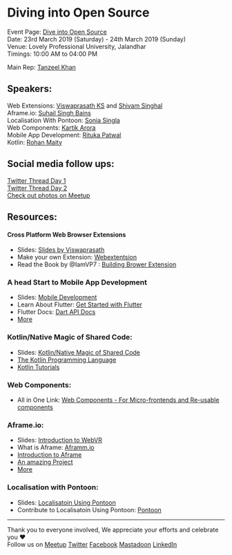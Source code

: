 # Diving into Open Source

Event Page: [Dive into Open Source](https://www.meetup.com/MozillaPunjab/events/259558086/)   
Date: 23rd March 2019 (Saturday) - 24th March 2019 (Sunday)  
Venue: Lovely Professional University, Jalandhar  
Timings: 10:00 AM to 04:00 PM

Main Rep: [Tanzeel Khan](https://mozillians.org/en-US/u/tanzeelkhan/)

## Speakers:  
 Web Extensions: [Viswaprasath KS](https://mozillians.org/en-US/u/SHIHAN.VISWA/) and [Shivam Singhal](https://mozillians.org/en-US/u/championshuttler/)   
 Aframe.io: [Suhail Singh Bains](https://mozillians.org/en-US/u/suhailsinghbains/)  
 Localisation With Pontoon: [Sonia Singla](https://mozillians.org/en-US/u/soniasingla/)   
 Web Components: [Kartik Arora](https://www.linkedin.com/in/karx01/)   
 Mobile App Development: [Rituka Patwal](https://www.linkedin.com/in/ORePoala/)   
 Kotlin: [Rohan Maity](https://www.linkedin.com/in/thelimitbreaker/)   


## Social media follow ups: 
[Twitter Thread Day 1](https://twitter.com/MozPunjab/status/1109997747250364417)   
[Twitter Thread Day 2](https://twitter.com/MozPunjab/status/1109433411473735686)  
[Check out photos on Meetup](https://www.meetup.com/MozillaPunjab/events/259558086/)   

## Resources:
#### Cross Platform Web Browser Extensions
- Slides: [Slides by Viswaprasath](https://www.slideshare.net/VISWAPRASATHKS/gnunify-18)
- Make your own Extension: [Webextentsion](https://webextensions.tech/)
- Read the Book by @IamVP7 : [Building Brower Extension](https://leanpub.com/mozwebext/)

### A head Start to Mobile App Development
- Slides: [Mobile Development](https://docs.google.com/presentation/d/1I_9B3PSVPwRVGKn7YiY6Ff9wvXTxZpbW9JXz8P0kzSw/edit?usp=drivesdk)
- Learn About Flutter: [Get Started with Flutter](https://flutter.dev/)
- Flutter Docs: [Dart API Docs](https://docs.flutter.io/)
- [More](https://github.com/MozillaPunjab/Resources/tree/master/Diving%20Into%20Open%20Source/Flutter_by_ORePoala)

### Kotlin/Native Magic of Shared Code:
- Slides: [Kotlin/Native Magic of Shared Code](https://docs.google.com/presentation/d/1sN43QmAcQG02KNEs6SnPHuW6XCJ_3IohOHP1tYNdq4g/edit#slide=id.p)
- [The Kotlin Programming Language](https://kotlinlang.org/)
- [Kotlin Tutorials](https://kotlinlang.org/docs/tutorials/)

### Web Components:
- All in One Link: [Web Components - For Micro-frontends and Re-usable components](https://karx.github.io/WebComponents/)

### Aframe.io:
- Slides: [Introduction to WebVR](https://docs.google.com/presentation/d/1vRfsblR__UBDNoOIJw1yyF5twfhBw4-XtPB_TbtpKL0/edit?usp=sharing)
- What is Aframe: [Aframm.io](https://aframe.io/)
- [Introduction to Aframe](https://aframe.io/docs/0.9.0/introduction/)
- [An amazing Project](https://jeromeetienne.github.io/AR.js/three.js/examples/mobile-performance.html)
- [More](https://github.com/MozillaPunjab/Resources/tree/master/Diving%20Into%20Open%20Source/WebVR_by_suhailsinghbains)

### Localisation with Pontoon:
- Slides: [Localisatoin Using Pontoon](https://docs.google.com/presentation/d/1Xfvbia4_XJYyroUxiJNsEhx9gWfK-csIf5-1gqHTh_g/edit)
- Contribute to Localisatoin Using Pontoon: [Pontoon](http://pontoon.mozilla.org/)

---
Thank you to everyone involved, We appreciate your efforts and celebrate you :hearts:   
Follow us on 
[Meetup](https://www.meetup.com/MozillaPunjab/) 
[Twitter](https://twitter.com/MozPunjab) 
[Facebook](https://www.facebook.com/MozillaPunjab/) 
[Mastadoon](https://mastodon.social/@MozPunjab) 
[LinkedIn](https://www.linkedin.com/company/mozilla-punjab/) 
